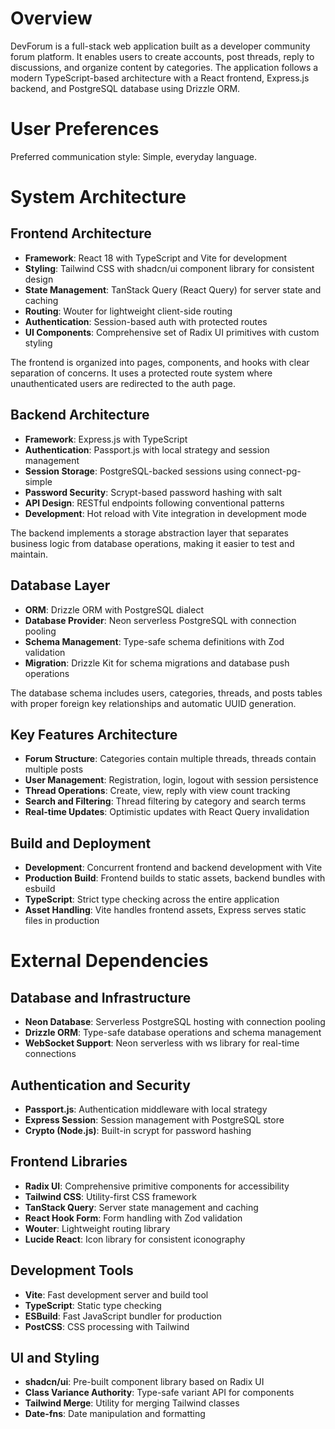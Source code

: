 # Overview

DevForum is a full-stack web application built as a developer community forum platform. It enables users to create accounts, post threads, reply to discussions, and organize content by categories. The application follows a modern TypeScript-based architecture with a React frontend, Express.js backend, and PostgreSQL database using Drizzle ORM.

# User Preferences

Preferred communication style: Simple, everyday language.

# System Architecture

## Frontend Architecture
- **Framework**: React 18 with TypeScript and Vite for development
- **Styling**: Tailwind CSS with shadcn/ui component library for consistent design
- **State Management**: TanStack Query (React Query) for server state and caching
- **Routing**: Wouter for lightweight client-side routing
- **Authentication**: Session-based auth with protected routes
- **UI Components**: Comprehensive set of Radix UI primitives with custom styling

The frontend is organized into pages, components, and hooks with clear separation of concerns. It uses a protected route system where unauthenticated users are redirected to the auth page.

## Backend Architecture
- **Framework**: Express.js with TypeScript
- **Authentication**: Passport.js with local strategy and session management
- **Session Storage**: PostgreSQL-backed sessions using connect-pg-simple
- **Password Security**: Scrypt-based password hashing with salt
- **API Design**: RESTful endpoints following conventional patterns
- **Development**: Hot reload with Vite integration in development mode

The backend implements a storage abstraction layer that separates business logic from database operations, making it easier to test and maintain.

## Database Layer
- **ORM**: Drizzle ORM with PostgreSQL dialect
- **Database Provider**: Neon serverless PostgreSQL with connection pooling
- **Schema Management**: Type-safe schema definitions with Zod validation
- **Migration**: Drizzle Kit for schema migrations and database push operations

The database schema includes users, categories, threads, and posts tables with proper foreign key relationships and automatic UUID generation.

## Key Features Architecture
- **Forum Structure**: Categories contain multiple threads, threads contain multiple posts
- **User Management**: Registration, login, logout with session persistence
- **Thread Operations**: Create, view, reply with view count tracking
- **Search and Filtering**: Thread filtering by category and search terms
- **Real-time Updates**: Optimistic updates with React Query invalidation

## Build and Deployment
- **Development**: Concurrent frontend and backend development with Vite
- **Production Build**: Frontend builds to static assets, backend bundles with esbuild
- **TypeScript**: Strict type checking across the entire application
- **Asset Handling**: Vite handles frontend assets, Express serves static files in production

# External Dependencies

## Database and Infrastructure
- **Neon Database**: Serverless PostgreSQL hosting with connection pooling
- **Drizzle ORM**: Type-safe database operations and schema management
- **WebSocket Support**: Neon serverless with ws library for real-time connections

## Authentication and Security
- **Passport.js**: Authentication middleware with local strategy
- **Express Session**: Session management with PostgreSQL store
- **Crypto (Node.js)**: Built-in scrypt for password hashing

## Frontend Libraries
- **Radix UI**: Comprehensive primitive components for accessibility
- **Tailwind CSS**: Utility-first CSS framework
- **TanStack Query**: Server state management and caching
- **React Hook Form**: Form handling with Zod validation
- **Wouter**: Lightweight routing library
- **Lucide React**: Icon library for consistent iconography

## Development Tools
- **Vite**: Fast development server and build tool
- **TypeScript**: Static type checking
- **ESBuild**: Fast JavaScript bundler for production
- **PostCSS**: CSS processing with Tailwind

## UI and Styling
- **shadcn/ui**: Pre-built component library based on Radix UI
- **Class Variance Authority**: Type-safe variant API for components
- **Tailwind Merge**: Utility for merging Tailwind classes
- **Date-fns**: Date manipulation and formatting
